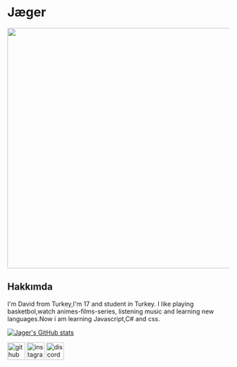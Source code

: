 
# Jæger
<img src="https://cdn.discordapp.com/attachments/790928285517348865/844650715481636913/tenor_40.gif" width="546" />



## Hakkımda
I'm David from Turkey,I'm 17 and student in Turkey. I like playing basketbol,watch animes-films-series, listening music and learning new languages.Now i am learning Javascript,C# and css.


[![Jager's GitHub stats](https://github-readme-stats.vercel.app/api?username=JagerTR)](https://github.com/anuraghazra/github-readme-stats)

[<img src='https://cdn.jsdelivr.net/npm/simple-icons@3.0.1/icons/github.svg' alt='github' height='40'>](https://github.com/JagerTR)  [<img src='https://cdn.jsdelivr.net/npm/simple-icons@3.0.1/icons/instagram.svg' alt='instagram' height='40'>](https://www.instagram.com/jaeger.07/)  [<img src='https://cdn.jsdelivr.net/npm/simple-icons@3.0.1/icons/discord.svg' alt='discord' height='40'>](https://discord.com/users/784850380332597280)  


